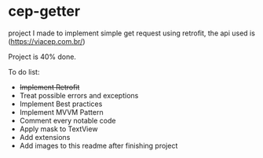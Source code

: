 # cep-getter
project I made to implement simple get request using retrofit, the api used is (https://viacep.com.br/)

Project is 40% done.


To do list:
- ~~Implement Retrofit~~
- Treat possible errors and exceptions
- Implement Best practices
- Implement MVVM Pattern
- Comment every notable code
- Apply mask to TextView
- Add extensions
- Add images to this readme after finishing project
